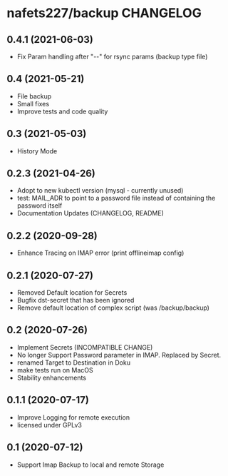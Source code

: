 # nafets227/backup CHANGELOG

## 0.4.1 (2021-06-03)
* Fix Param handling after "--" for rsync params (backup type file)
## 0.4 (2021-05-21)
* File backup
* Small fixes
* Improve tests and code quality

## 0.3 (2021-05-03)
* History Mode

## 0.2.3 (2021-04-26)
* Adopt to new kubectl version (mysql - currently unused)
* test: MAIL_ADR to point to a password file instead of containing the
  password itself
* Documentation Updates (CHANGELOG, README)

## 0.2.2 (2020-09-28)
* Enhance Tracing on IMAP error (print offlineimap config)

## 0.2.1 (2020-07-27)
* Removed Default location for Secrets
* Bugfix dst-secret that has been ignored
* Remove default location of complex script (was /backup/backup)

## 0.2 (2020-07-26)
* Implement Secrets (INCOMPATIBLE CHANGE)
* No longer Support Password parameter in IMAP. Replaced by Secret.
* renamed Target to Destination in Doku
* make tests run on MacOS
* Stability enhancements

## 0.1.1 (2020-07-17)
* Improve Logging for remote execution
* licensed under GPLv3

## 0.1 (2020-07-12)
* Support Imap Backup to local and remote Storage

